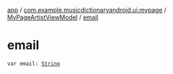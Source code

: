 [app](../../index.md) / [com.example.musicdictionaryandroid.ui.mypage](../index.md) / [MyPageArtistViewModel](index.md) / [email](./email.md)

# email

`var email: `[`String`](https://kotlinlang.org/api/latest/jvm/stdlib/kotlin/-string/index.html)